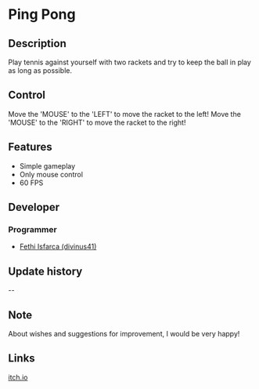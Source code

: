 # Ping Pong

## Description

Play tennis against yourself with two rackets and try to keep the ball in play as 
long as possible.

## Control

Move the 'MOUSE' to the 'LEFT' to move the racket to the left! Move the 'MOUSE' to 
the 'RIGHT' to move the racket to the right!

## Features

* Simple gameplay
* Only mouse control
* 60 FPS

## Developer

### Programmer

* [Fethi Isfarca (divinus41)](https://twitter.com/divinus41)

## Update history

--

## Note

About wishes and suggestions for improvement, I would be very happy!

## Links

[itch.io](https://divinus41.itch.io/ping-pong)